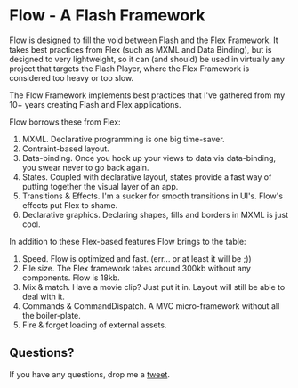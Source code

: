 Flow - A Flash Framework
========================

Flow is designed to fill the void between Flash and the Flex Framework. It takes best practices from Flex (such as MXML and Data Binding), but is designed to very lightweight, so it can (and should) be used in virtually any project that targets the Flash Player, where the Flex Framework is considered too heavy or too slow.

The Flow Framework implements best practices that I've gathered from my 10+ years creating Flash and Flex applications.

Flow borrows these from Flex:

1. MXML. Declarative programming is one big time-saver.
2. Contraint-based layout.
3. Data-binding. Once you hook up your views to data via data-binding, you swear never to go back again.
4. States. Coupled with declarative layout, states provide a fast way of putting together the visual layer of an app.
5. Transitions & Effects. I'm a sucker for smooth transitions in UI's. Flow's effects put Flex to shame.
6. Declarative graphics. Declaring shapes, fills and borders in MXML is just cool.

In addition to these Flex-based features Flow brings to the table:

1. Speed. Flow is optimized and fast. (err... or at least it will be ;))
2. File size. The Flex framework takes around 300kb without any components. Flow is 18kb.
3. Mix & match. Have a movie clip? Just put it in. Layout will still be able to deal with it.
4. Commands & CommandDispatch. A MVC micro-framework without all the boiler-plate.
5. Fire & forget loading of external assets.


Questions?
----------

If you have any questions, drop me a [tweet](http://twitter.com/artman).